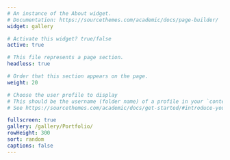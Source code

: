 ```yaml
---
# An instance of the About widget.
# Documentation: https://sourcethemes.com/academic/docs/page-builder/
widget: gallery

# Activate this widget? true/false
active: true

# This file represents a page section.
headless: true

# Order that this section appears on the page.
weight: 20

# Choose the user profile to display
# This should be the username (folder name) of a profile in your `content/authors/` folder.
# See https://sourcethemes.com/academic/docs/get-started/#introduce-yourself

fullscreen: true
gallery: /gallery/Portfolio/
rowHeight: 300
sort: random
captions: false
---
```

